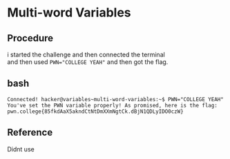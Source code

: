# Multi-word Variables

## Procedure
i started the challenge and then connected the terminal<br>
and then used `PWN="COLLEGE YEAH"` and then got the flag.

## bash
`Connected!
hacker@variables~multi-word-variables:~$ PWN="COLLEGE YEAH"
You've set the PWN variable properly! As promised, here is the flag:
pwn.college{85fkdAaX5akndCtNtDmXXmNgtCk.dBjN1QDLyIDO0czW}`

## Reference
Didnt use
